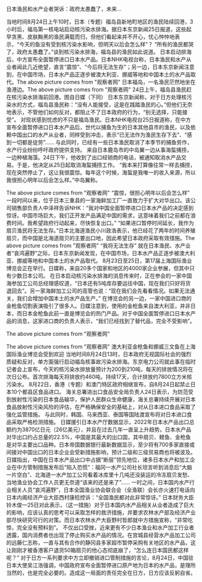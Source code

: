 日本渔民和水产业者哭诉：政府太愚蠢了，未来...

当地时间8月24日上午10时，日本（专题）福岛县新地町地区的渔民陆续回港，3小时后，福岛第一核电站启动核污染水排海。据日本东京新闻25日报道，这些起早贪黑、皮肤黝黑的渔民满载而归，但他们看起来并不开心，忧心忡忡地表示，“今天的鱼没有受到核污染水影响，但明天以后会怎么样”？
“所有的渔民都哭了，政府太愚蠢了。”谈到核污染水排海，福岛县的渔民如此说道。
日本启动排海后，中方宣布全面暂停进口日本水产品。日本NHK电视台称，日本渔民和水产从业者闻此几近绝望，直言“震惊”、“今后将无法生存”；另一边，日本东京新闻注意到，在中国市场，日本水产品正逐步被澳大利亚、挪威等地和中国本土的水产品取代。The above picture comes from "观察者网"
日本福岛，一名渔民茫然地坐在渔港边。The above picture comes from "观察者网"
24日上午，福岛县渔民赶在核污染水排海前回港。图自日媒（下同）
日本东京新闻称，对于日方处理核污染水的方式，福岛县渔民称：“没有人能接受，这是在践踏渔民的心。”但他们无奈地表示，不管他们如何反对，都阻止不了日本政府的行为，“别无选择，只能接受”。
对现状感到忧虑的不只是福岛渔民。日本NHK电视台25日报道称，在中方宣布全面暂停进口日本水产品后，世代以捕鱼为生的日本其他县市的渔民，以及依赖中国出口的水产从业者，同样受到冲击，表示“已无法作为渔民生存下去”、“感到一切都是徒劳”……
与此同时，已经有一些日本渔民取消了本季节的捕鱼劳作，水产行业纷纷呼吁政府提供支持。
来自日本鹿岛市的中岛翼一边从事海蜇捕捞，一边种植海藻。24日下午，他收到了出口经销商的电话，被通知取消水产品交易。于是，他决定从25日起取消海蜇捕捞工作。
“我本来打算像往常一样去捕捞，现在突然停止了，这让我很震惊。每年这个时候，海蜇是我唯一的收入来源，所以我很担心明年以后会怎么样。”中岛翼称。

The above picture comes from "观察者网"
“震惊，很担心明年以后会怎么样”
一段时间以来，位于日本三重县的一家海鲜加工厂一直致力于扩大对华出口。该公司销售部负责人中泽祥告诉NHK：“我对中国全面暂停进口日本水产品的决定感到惊讶。中国市场巨大，我们正开发产品满足中国的需求，这意味着我们之前都在浪费时间。我希望政府行动起来，尽快恢复出口。”
“如果进口暂停时间延长，我作为扇贝渔民将无法生存。”日本北海道渔民小川政浩表示，他已经花了两年的时间养殖扇贝，而中国是北海道扇贝的主要出口地，因此希望日本政府采取有效措施。The above picture comes from "观察者网"
“我将无法生存”
就在日本渔民、水产业者“哀鸿遍野”之际，日本东京新闻发现，在中国市场，日本水产品正逐步被澳大利亚、挪威等地和中国本土的水产品取代。
8月23日至25日，第17届上海国际渔业博览会正在举行。日媒称，来自20多个国家和地区的4000家企业参展，但其中只有少数日本公司。
在日本启动核污染水排海的消息传来时，正在参会的一家中国海参加工公司总经理感叹道，“日本还有5吨库存要运往中国，现在我们只好将货退回去”。另一家海鲜加工公司的高管也说：“现在我们会先看看情况。如果无法通关，我们会增加中国本土的水产品生产。”
在博览会的另一边，一家中国进口商的金枪鱼切割表演吸引了很多人。日媒注意到，使用的金枪鱼来自澳大利亚，并非日本，而日本金枪鱼此前一直是博览会的热门产品。对于中国全面暂停进口日本水产品的消息，这家进口商的负责人表示，“我们已经找到了替代品，完全不受影响”。

The above picture comes from "观察者网"

The above picture comes from "观察者网"
澳大利亚金枪鱼和挪威三文鱼在上海国际渔业博览会受到欢迎
当地时间8月24日13时，日本政府无视国际社会的强烈质疑和反对，单方面强行启动福岛核事故污染水排海。东京电力公司就此事在临时记者会上宣布，今天的核污染水排放量预计为200到210吨，每天的排放情况将在次日公布。首次排海每天将排放约460吨，持续17天，合计排放约7800立方米核污染水。
8月22日，香港（专题）和澳门特区政府相继宣布，自8月24日起禁止日本10个都县区食品进口。
海关总署进出口食品安全局负责人24日表示，为防范受到放射性污染的日本食品输华，保护人民群众生命健康，海关总署持续开展对日本食品放射性污染风险的评估，在严格确保安全的基础上，对从日本进口食品采取了强化监管措施。
与此同时，韩国、马来西亚、泰国等国陆渡宣布将对日本进口食品采取严格检测措施。
日媒援引日本水产厅数据显示，2022年日本水产品出口总额约为3870亿日元（26亿美元），并且在过去几年一直呈上升趋势。日本水产品对华出口约占总量的22.5%，中国是其最大的出口国，其中扇贝、鲣鱼、金枪鱼是对华主要出口品种。日本帝国数据银行最新数据显示，至少将有700多家直接或间接对中国出口的日本企业会受新措施影响，预计二级和三级贸易商也将被波及。
日媒指出，中国在日本水产品出口中占据“断层”领先地位，诸多日本水产和加工企业在中方管制措施发布后“陷入恐慌”：福冈一水产公司社长坦言听到消息后“大脑一片空白”、北海道一水产加工公司看着冰库里十几吨还没装运的冷冻扇贝发愁、当地渔业协会工作人员更无奈道“该来的还是来了”……
一时之间，日本国内水产行业相关人员“哀鸿遍野”，日本全国渔业协会联合会（全渔联）会长亦火速打电话向日本内阁经济产业大臣西村康稔控诉：“全国渔民都对此非常惊讶。”
日本财务大臣铃木俊一25日对此表示，（这一措施）对于日本国内水产品相关从业者造成了巨大的影响，应该认真的思考可以采取怎样的救济措施，并要求农林水产部及经济产业部尽快研究可行的对策。而日本农林水产大臣野村哲郎就中方措施宣称，“非常吃惊，完全没有预料到”。
不仅出口受挫，近来更有不少日本渔业和水产加工行业者透露，国内消费者也出现了停止购买水产品的情况。在宫城县经营水产品加工公司的远藤仁志称，一直与其有合作的静冈县多家超市暂停采购有关地区的水产品，这让刚刚才被香港客户退货50箱扇贝的他心态彻底崩了，“怎么连日本国民都这样呢？”
对于日方一系列要求中方立即撤销进口管制措施的言论，8月24日，中国驻日本大使吴江浩强调，中国政府宣布全面暂停进口原产地为日本的水产品，是理所当然的，也是完全必要的。造成这一局面的责任完全在日方，日方应该反躬自省。
